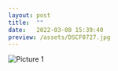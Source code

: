 ```yaml
---
layout: post
title:  ""
date:   2022-03-08 15:39:40
preview: /assets/DSCF0727.jpg
---
```


![Picture 1](/assets/DSCF0727.jpg)